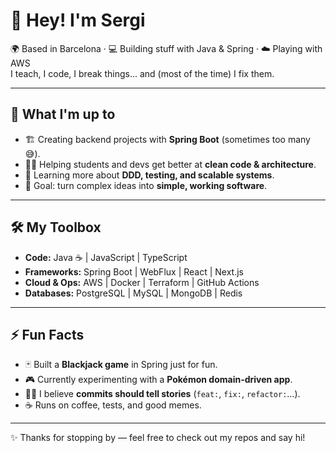 # 👋 Hey! I'm Sergi

🌍 Based in Barcelona · 💻 Building stuff with Java & Spring · ☁️ Playing with AWS  
I teach, I code, I break things... and (most of the time) I fix them.  

---

## 🚀 What I'm up to
- 🏗️ Creating backend projects with **Spring Boot** (sometimes too many 😅).  
- 👨‍🏫 Helping students and devs get better at **clean code & architecture**.  
- 🌱 Learning more about **DDD, testing, and scalable systems**.  
- 🎯 Goal: turn complex ideas into **simple, working software**.  

---

## 🛠️ My Toolbox
- **Code:** Java ☕ | JavaScript | TypeScript  
- **Frameworks:** Spring Boot | WebFlux | React | Next.js  
- **Cloud & Ops:** AWS | Docker | Terraform | GitHub Actions  
- **Databases:** PostgreSQL | MySQL | MongoDB | Redis  

---

## ⚡ Fun Facts
- 🃏 Built a **Blackjack game** in Spring just for fun.  
- 🎮 Currently experimenting with a **Pokémon domain-driven app**.  
- 🧑‍💻 I believe **commits should tell stories** (`feat:`, `fix:`, `refactor:`…).  
- ☕ Runs on coffee, tests, and good memes.  

---

✨ Thanks for stopping by — feel free to check out my repos and say hi!  

